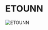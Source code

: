 # ETOUNN
![ETOUNN](https://user-images.githubusercontent.com/84810481/155543417-51c626b9-6250-493c-9a97-64516ab42df7.png)

